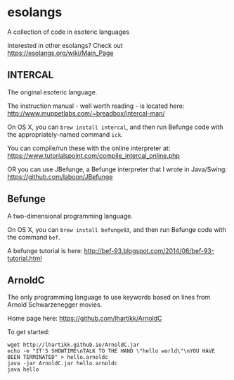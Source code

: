 # esolangs
A collection of code in esoteric languages

Interested in other esolangs?  Check out https://esolangs.org/wiki/Main_Page

## INTERCAL

The original esoteric language.

The instruction manual - well worth reading - is located here: http://www.muppetlabs.com/~breadbox/intercal-man/

On OS X, you can `brew install intercal`, and then run Befunge code with the appropriately-named command `ick`.

You can compile/run these with the online interpreter at: https://www.tutorialspoint.com/compile_intercal_online.php

OR you can use JBefunge, a Befunge interpreter that I wrote in Java/Swing: https://github.com/laboon/JBefunge

## Befunge

A two-dimensional programming language.

On OS X, you can `brew install befunge93`, and then run Befunge code with the command `bef`.

A befunge tutorial is here: http://bef-93.blogspot.com/2014/06/bef-93-tutorial.html

## ArnoldC

The only programming language to use keywords based on lines from Arnold Schwarzenegger movies.

Home page here: https://github.com/lhartikk/ArnoldC

To get started:

```
wget http://lhartikk.github.io/ArnoldC.jar
echo -e "IT'S SHOWTIME\nTALK TO THE HAND \"hello world\"\nYOU HAVE BEEN TERMINATED" > hello.arnoldc
java -jar ArnoldC.jar hello.arnoldc
java hello
```



